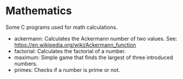 # Mathematics 

Some C programs used for math calculations.

- ackermann: Calculates the Ackermann number of two values. See: https://en.wikipedia.org/wiki/Ackermann_function
- factorial: Calculates the factorial of a number.
- maximum: Simple game that finds the largest of three introduced numbers. 
- primes: Checks if a number is prime or not.
